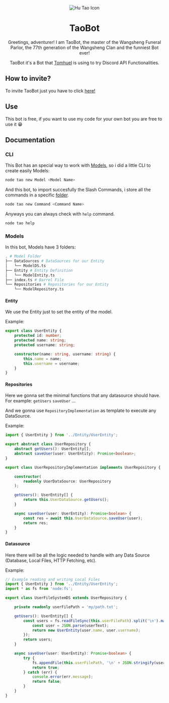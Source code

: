 <div align='center'>

![Hu Tao Icon](https://cdn.discordapp.com/avatars/1129712001233465425/73a375aa04e79be6ef2c3a0a64cb80e7.webp?size=512)
# TaoBot

Greetings, adventurer! I am TaoBot, the master of the Wangsheng Funeral Parlor, the 77th generation of the Wangsheng Clan and the funniest Bot ever!

TaoBot it's a Bot that [Tomhuel](https://github.com/Tomhuel) is using to try Discord API Functionalities.

</div>

## How to invite?

To invite TaoBot just you have to click [here!](https://discord.com/api/oauth2/authorize?client_id=1129712001233465425&permissions=8&scope=bot)

## Use

This bot is free, if you want to use my code for your own bot you are free to use it 😁

## Documentation

### CLI 

This Bot has an special way to work with [Models](#models), so i did a little CLI to create easily Models:

```bash
node tao new Model <Model Name>
```

And this bot, to import succesfully the Slash Commands, i store all the commands in a specific [folder](./src/app/Commands/CommandList/).

```bash
node tao new Command <Command Name>
```

Anyways you can always check with `help` command.

```bash
node tao help
```

### Models

In this bot, Models have 3 folders:

```bash
. # Model Folder
├── DataSources # DataSources for our Entity
│   └── ModelDS.ts
├── Entity # Entity Definition
│   └── ModelEntity.ts
├── index.ts # Barrel File
└── Repositories # Repositories for our Entity
    └── ModelRepository.ts
```

#### Entity
We use the Entity just to set the entity of the model.

Example:
```typescript
export class UserEntity {
    protected id: number;
    protected name: string;
    protected username: string;

    constructor(name: string, username: string) {
        this.name = name;
        this.username = username;
    }
}
```

#### Repositories
Here we gonna set the minimal functions that any datasource should have. For example: `getUsers` `saveUser` ...

And we gonna use `RepositoryImplementation` as template to execute any DataSource.

Example:
```typescript
import { UserEntity } from '../Entity/UserEntity';

export abstract class UserRepository {
    abstract getUsers(): UserEntity[];
    abstract saveUser(user: UserEntity): Promise<boolean>;
}

export class UserRepositoryImplementation implements UserRepository {

    constructor(
        readonly UserDataSource: UserRepository
    );

    getUsers(): UserEntity[] {
        return this.UserDataSource.getUsers();
    }

    async saveUser(user: UserEntity): Promise<boolean> {
        const res = await this.UserDataSource.saveUser(user);
        return res;
    }
}
```

#### Datasource
Here there will be all the logic needed to handle with any Data Source (Database, Local Files, HTTP Fetching, etc).

Example:
```typescript
// Example reading and writing Local Files
import { UserEntity } from '../Entity/UserEntity';
import * as fs from 'node:fs';

export class UserFileSystemDS extends UserRepository {

    private readonly userFilePath = 'my/path.txt';

    getUsers(): UserEntity[] {
        const users = fs.readFileSync(this.userFilePath).split('\n').map((userText) => {
            const user = JSON.parse(userText);
            return new UserEntity(user.name, user.username);
        });
        return users;
    }

    async saveUser(user: UserEntity): Promise<boolean> {
        try {
            fs.appendFile(this.userFilePath, '\n' + JSON.stringify(user), { encoding: 'utf-8' });
            return true;
        } catch (err) {
            console.error(err.message);
            return false;
        }
    }
}
```